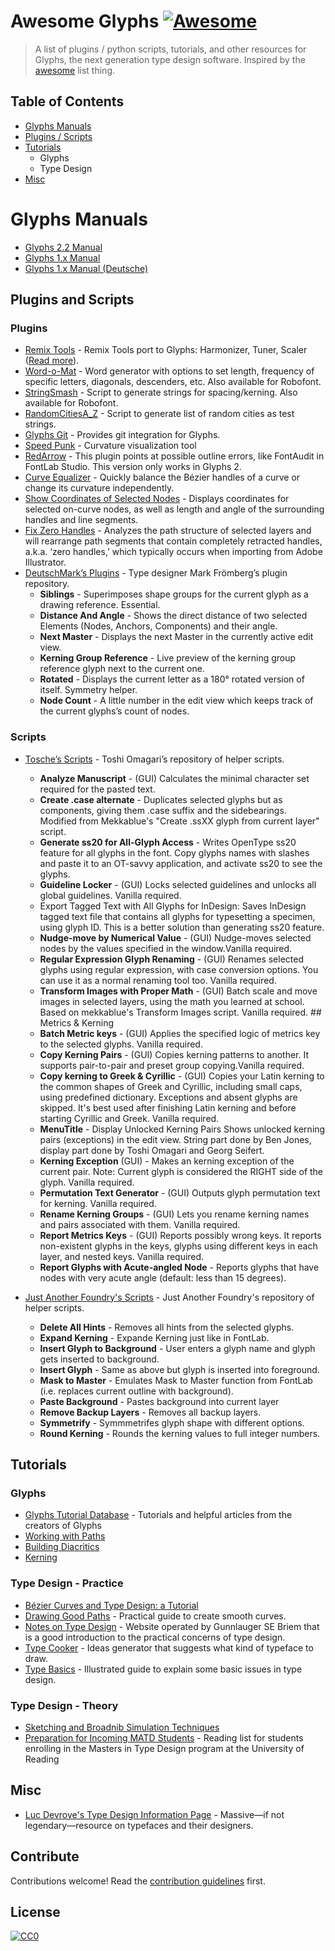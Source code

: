 # Awesome Glyphs [![Awesome](https://cdn.rawgit.com/sindresorhus/awesome/d7305f38d29fed78fa85652e3a63e154dd8e8829/media/badge.svg)](https://github.com/sindresorhus/awesome)

> A list of plugins / python scripts, tutorials, and other resources for Glyphs, the next generation type design software. 
> Inspired by the [awesome](https://github.com/sindresorhus/awesome) list thing.

## Table of Contents
- [Glyphs Manuals](#manuals)
- [Plugins / Scripts](#plugins-and-scripts)
- [Tutorials](#tutorials)
	- Glyphs
	- Type Design
- [Misc](#misc)

# Glyphs Manuals
- [Glyphs 2.2 Manual](https://glyphsapp.com/content/1-get-started/2-manuals/1-handbook-glyphs-2-0/Glyphs-Handbook-2.2.pdf)
- [Glyphs 1.x Manual](https://glyphsapp.com/content/1-get-started/2-manuals/2-handbook-glyphs-1/Glyphs-Handbook-2013.pdf)
- [Glyphs 1.x Manual (Deutsche)](https://glyphsapp.com/content/1-get-started/2-manuals/3-handbook-glyphs-1-de/Glyphs-Handbuch-2014.pdf)

## Plugins and Scripts
### Plugins
- [Remix Tools](http://remix-tools.com/glyphsapp) - Remix Tools port to Glyphs: Harmonizer, Tuner, Scaler ([Read more](http://remix-tools.com/)).
- [Word-o-Mat](https://github.com/ninastoessinger/word-o-mat) - Word generator with options to set length, frequency of specific letters, diagonals, descenders, etc. Also available for Robofont. 
- [StringSmash](https://github.com/BelaFrank/StringSmash) - Script to generate strings for spacing/kerning. Also available for Robofont.
- [RandomCitiesA_Z](https://github.com/arialcrime/PythonLab/tree/master/RandomCitiesA_Z) - Script to generate list of random cities as test strings.
- [Glyphs Git](https://github.com/simoncozens/GlyphsGit) - Provides git integration for Glyphs.
- [Speed Punk](https://yanone.de/typedesign/code/speedpunk/) - Curvature visualization tool
- [RedArrow](https://github.com/jenskutilek/RedArrow-Glyphs) - This plugin points at possible outline errors, like FontAudit in FontLab Studio. This version only works in Glyphs 2.
- [Curve Equalizer](https://github.com/jenskutilek/Curve-Equalizer) - Quickly balance the Bézier handles of a curve or change its curvature independently.
- [Show Coordinates of Selected Nodes](https://github.com/mekkablue/ShowCoordinatesOfSelectedNodes) - Displays coordinates for selected on-curve nodes, as well as length and angle of the surrounding handles and line segments.
- [Fix Zero Handles](https://github.com/jenskutilek/RedArrow-Glyphs) - Analyzes the path structure of selected layers and will rearrange path segments that contain completely retracted handles, a.k.a. ‘zero handles,’ which typically occurs when importing from Adobe Illustrator.
- [DeutschMark’s Plugins](https://github.com/DeutschMark/Glyphsapp-Plugins) - Type designer Mark Frömberg’s plugin repository.
	- **Siblings** - Superimposes shape groups for the current glyph as a drawing reference. Essential.
	- **Distance And Angle** - Shows the direct distance of two selected Elements (Nodes, Anchors, Components) and their angle.
	- **Next Master** - Displays the next Master in the currently active edit view.
	- **Kerning Group Reference** - Live preview of the kerning group reference glyph next to the current one.
	- **Rotated** - Displays the current letter as a 180° rotated version of itself. Symmetry helper.
	- **Node Count** - A little number in the edit view which keeps track of the current glyphs’s count of nodes.

### Scripts
- [Tosche’s Scripts](https://github.com/Tosche/Glyphs-Scripts) - Toshi Omagari’s repository of helper scripts.
	- **Analyze Manuscript** - (GUI) Calculates the minimal character set required for the pasted text.
	- **Create .case alternate** - Duplicates selected glyphs but as components, giving them .case suffix and the sidebearings. Modified from Mekkablue's "Create .ssXX glyph from current layer" script.
	- **Generate ss20 for All-Glyph Access** - Writes OpenType ss20 feature for all glyphs in the font. Copy glyphs names with slashes and paste it to an OT-savvy application, and activate ss20 to see the glyphs.
	- **Guideline Locker** - (GUI) Locks selected guidelines and unlocks all global guidelines. Vanilla required.
	- Export Tagged Text with All Glyphs for InDesign: Saves InDesign tagged text file that contains all glyphs for typesetting a specimen, using glyph ID. This is a better solution than generating ss20 feature.
	- **Nudge-move by Numerical Value** - (GUI) Nudge-moves selected nodes by the values specified in the window.Vanilla required.
	- **Regular Expression Glyph Renaming** - (GUI) Renames selected glyphs using regular expression, with case conversion options. You can use it as a normal renaming tool too. Vanilla required.
	- **Transform Images with Proper Math** - (GUI) Batch scale and move images in selected layers, using the math you learned at school. Based on mekkablue's Transform Images script. Vanilla required. ## Metrics & Kerning
	- **Batch Metric keys** - (GUI) Applies the specified logic of metrics key to the selected glyphs. Vanilla required.
	- **Copy Kerning Pairs** - (GUI) Copies kerning patterns to another. It supports pair-to-pair and preset group copying.Vanilla required.
	- **Copy kerning to Greek & Cyrillic** - (GUI) Copies your Latin kerning to the common shapes of Greek and Cyrillic, including small caps, using predefined dictionary. Exceptions and absent glyphs are skipped. It's best used after finishing Latin kerning and before starting Cyrillic and Greek. Vanilla required.
	- **MenuTitle** - Display Unlocked Kerning Pairs Shows unlocked kerning pairs (exceptions) in the edit view. String part done by Ben Jones, display part done by Toshi Omagari and Georg Seifert.
	- **Kerning Exception** (GUI) - Makes an kerning exception of the current pair. Note: Current glyph is considered the RIGHT side of the glyph. Vanilla required.
	- **Permutation Text Generator** - (GUI) Outputs glyph permutation text for kerning. Vanilla required.
	- **Rename Kerning Groups** - (GUI) Lets you rename kerning names and pairs associated with them. Vanilla required.
	- **Report Metrics Keys** - (GUI) Reports possibly wrong keys. It reports non-existent glyphs in the keys, glyphs using different keys in each layer, and nested keys. Vanilla required.
	- **Report Glyphs with Acute-angled Node** - Reports glyphs that have nodes with very acute angle (default: less than 15 degrees).

- [Just Another Foundry's Scripts](https://github.com/justanotherfoundry/glyphsapp-scripts) - Just Another Foundry's repository of helper scripts.
	- **Delete All Hints** - Removes all hints from the selected glyphs.
	- **Expand Kerning** - Expande Kerning just like in FontLab.
	- **Insert Glyph to Background** - User enters a glyph name and glyph gets inserted to background.
	- **Insert Glyph** - Same as above but glyph is inserted into foreground.
	- **Mask to Master** - Emulates Mask to Master function from FontLab (i.e. replaces current outline with background).
	- **Paste Background** - Pastes background into current layer
	- **Remove Backup Layers** - Removes all backup layers.
	- **Symmetrify** - Symmmetrifes glyph shape with different options.
	- **Round Kerning** - Rounds the kerning values to full integer numbers.

## Tutorials
### Glyphs
- [Glyphs Tutorial Database](https://glyphsapp.com/tutorials/articles) - Tutorials and helpful articles from the creators of Glyphs
- [Working with Paths](https://vimeo.com/43552747)
- [Building Diacritics](https://vimeo.com/43551729)
- [Kerning](https://vimeo.com/44454636)

### Type Design - Practice
- [Bézier Curves and Type Design: a Tutorial](http://learn.scannerlicker.net/2014/04/16/bezier-curves-and-type-design-a-tutorial/)
- [Drawing Good Paths](https://glyphsapp.com/tutorials/drawing-good-paths) - Practical guide to create smooth curves.
- [Notes on Type Design](http://66.147.242.192/~operinan/2/2.3.1a/2.3.1.01.notes.htm) - Website operated by Gunnlauger SE Briem that is a good introduction to the practical concerns of type design.
- [Type Cooker](http://typecooker.com/) - Ideas generator that suggests what kind of typeface to draw.
- [Type Basics](http://www.typeworkshop.com/index.php?id1=type-basics&id2=&id3=&id4=&id5=&idpic=02#pictloader) - Illustrated guide to explain some basic issues in type design.

### Type Design - Theory
- [Sketching and Broadnib Simulation Techniques](https://glyphsapp.com/tutorials/sketching)
- [Preparation for Incoming MATD Students](http://typefacedesign.net/resources/preparation-for-incoming-matd-students/) - Reading list for students enrolling in the Masters in Type Design program at the University of Reading

## Misc
- [Luc Devroye's Type Design Information Page](http://luc.devroye.org/fonts.html) - Massive—if not legendary—resource on typefaces and their designers.


## Contribute
Contributions welcome! Read the [contribution guidelines](contribute.md) first.

## License
[![CC0](http://i.creativecommons.org/p/zero/1.0/88x31.png)](http://creativecommons.org/publicdomain/zero/1.0/)
